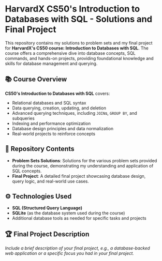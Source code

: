 # HarvardX CS50's Introduction to Databases with SQL - Solutions and Final Project

This repository contains my solutions to problem sets and my final project for **HarvardX's CS50 course: Introduction to Databases with SQL**. The course offers a comprehensive dive into database concepts, SQL commands, and hands-on projects, providing foundational knowledge and skills for database management and querying.

## 📚 Course Overview
**CS50's Introduction to Databases with SQL** covers:
- Relational databases and SQL syntax
- Data querying, creation, updating, and deletion
- Advanced querying techniques, including `JOIN`s, `GROUP BY`, and subqueries
- Indexing and performance optimization
- Database design principles and data normalization
- Real-world projects to reinforce concepts

## 📂 Repository Contents
- **Problem Sets Solutions**: Solutions for the various problem sets provided during the course, demonstrating my understanding and application of SQL concepts.
- **Final Project**: A detailed final project showcasing database design, query logic, and real-world use cases.

## ⚙️ Technologies Used
- **SQL (Structured Query Language)**
- **SQLite** (as the database system used during the course)
- Additional database tools as needed for specific tasks and projects

## 🏆 Final Project Description
*Include a brief description of your final project, e.g., a database-backed web application or a specific focus you had in your final project.*
